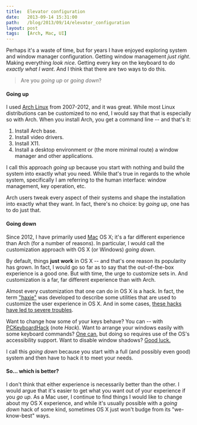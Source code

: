 ```yaml
---
title:  Elevator configuration
date:   2013-09-14 15:31:00
path:   /blog/2013/09/14/elevator_configuration
layout: post
tags:   [Arch, Mac, UI]
---
```


Perhaps it's a waste of time, but for years I have enjoyed exploring system and window manager
configuration. Getting window management _just right_. Making everything _look nice_. Getting every
key on the keyboard to do _exactly what I want_. And I think that there are two ways to do this.

> Are you _going up_ or _going down_?

#### Going up

I used [Arch Linux][arch] from 2007-2012, and it was great. While most Linux distributions can be
customized to no end, I would say that that is especially so with Arch. When you install Arch, you
get a command line -- and that's it:

  1. Install Arch base.
  2. Install video drivers.
  3. Install X11.
  4. Install a desktop environment or (the more minimal route) a window manager and other
     applications.

I call this approach _going up_ because you start with nothing and build the system into exactly
what you need. While that's true in regards to the whole system, specifically I am referring to the
human interface: window management, key operation, etc.

Arch users tweak every aspect of their systems and shape the installation into exactly what they
want. In fact, there's no choice: by _going up_, one has to do just that.

#### Going down

Since 2012, I have primarily used [Mac][mac] OS X; it's a far different experience than Arch (for a
number of reasons). In particular, I would call the customization approach with OS X (or Windows)
_going down_.

By default, things **just work** in OS X -- and that's one reason its popularity has grown. In fact,
I would go so far as to say that the out-of-the-box experience is a good one. But with time, the
urge to customize sets in. And customization is a far, far different experience than with Arch.

Almost every customization that one can do in OS X is a hack. In fact, the term ["haxie"][haxie] was
developed to describe some utilities that are used to customize the user experience in OS X. And in
some cases, [these hacks have led to severe troubles][unsanity].

Want to change how some of your keys behave? You can -- with [PCKeyboardHack][pckh] (note _Hack_).
Want to arrange your windows easily with some keyboard commands? [One can][slate], but doing so
requires use of the OS's accessibility support. Want to disable window shadows? [Good
luck.][shadows]

I call this _going down_ because you start with a full (and possibly even good) system and then have
to hack it to meet your needs.

#### So... which is better?

I don't think that either experience is necessarily better than the other. I would argue that it's
easier to get what you want out of your experience if you _go up_. As a Mac user, I continue to find
things I would like to change about my OS X experience, and while it's usually possible with a
_going down_ hack of some kind, sometimes OS X just won't budge from its "we-know-best" ways.

[arch]:     http://archlinux.org
[mac]:      http://apple.com/mac
[haxie]:    https://en.wikipedia.org/w/index.php?title=Haxie&oldid=560332629
[unsanity]: http://arstechnica.com/civis/viewtopic.php?p=24502203
[pckh]:     https://pqrs.org/macosx/keyremap4macbook/pckeyboardhack.html.en
[slate]:    https://github.com/jigish/slate
[shadows]:  http://apple.stackexchange.com/q/61924
